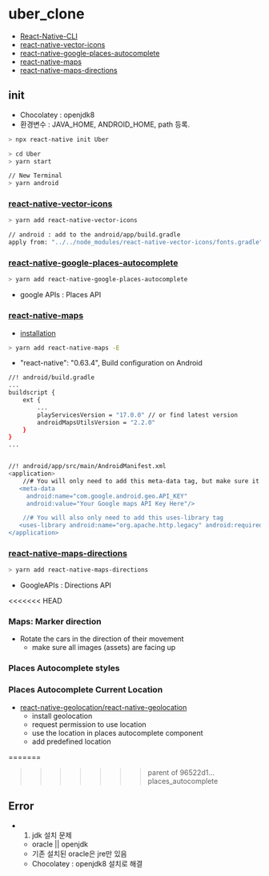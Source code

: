 # uber_clone

- [React-Native-CLI](https://reactnative.dev/docs/environment-setup)
- [react-native-vector-icons](https://github.com/oblador/react-native-vector-icons)
- [react-native-google-places-autocomplete](https://github.com/FaridSafi/react-native-google-places-autocomplete)
- [react-native-maps](https://github.com/react-native-maps/react-native-maps)
- [react-native-maps-directions](https://github.com/bramus/react-native-maps-directions)

## init

- Chocolatey : openjdk8
- 환경변수 : JAVA_HOME, ANDROID_HOME, path 등록.

```sh
> npx react-native init Uber

> cd Uber
> yarn start

// New Terminal
> yarn android
```

### [react-native-vector-icons](https://github.com/oblador/react-native-vector-icons)

```sh
> yarn add react-native-vector-icons

// android : add to the android/app/build.gradle
apply from: "../../node_modules/react-native-vector-icons/fonts.gradle"

```

### [react-native-google-places-autocomplete](https://github.com/FaridSafi/react-native-google-places-autocomplete)

```sh
> yarn add react-native-google-places-autocomplete
```

- google APIs : Places API

### [react-native-maps](https://github.com/react-native-maps/react-native-maps)

- [installation](https://github.com/react-native-maps/react-native-maps/blob/master/docs/installation.md)

```sh
> yarn add react-native-maps -E
```

- "react-native": "0.63.4", Build configuration on Android

```sh
//! android/build.gradle
...
buildscript {
    ext {
        ...
        playServicesVersion = "17.0.0" // or find latest version
        androidMapsUtilsVersion = "2.2.0"
    }
}
...


//! android/app/src/main/AndroidManifest.xml
<application>
    //# You will only need to add this meta-data tag, but make sure it's a child of application
   <meta-data
     android:name="com.google.android.geo.API_KEY"
     android:value="Your Google maps API Key Here"/>

    //# You will also only need to add this uses-library tag
   <uses-library android:name="org.apache.http.legacy" android:required="false"/>
</application>
```

### [react-native-maps-directions](https://github.com/bramus/react-native-maps-directions)

```sh
> yarn add react-native-maps-directions
```

- GoogleAPIs : Directions API

<<<<<<< HEAD
### Maps: Marker direction

- Rotate the cars in the direction of their movement
  - make sure all images (assets) are facing up

### Places Autocomplete styles

### Places Autocomplete Current Location

- [react-native-geolocation/react-native-geolocation](https://github.com/react-native-geolocation/react-native-geolocation)
  - install geolocation
  - request permission to use location
  - use the location in places autocomplete component
  - add predefined location

=======
>>>>>>> parent of 96522d1... places_autocomplete
## Error

- 1. jdk 설치 문제
  - oracle || openjdk
  - 기존 설치된 oracle은 jre만 있음
  - Chocolatey : openjdk8 설치로 해결
